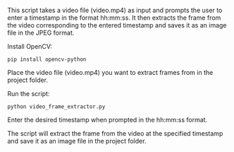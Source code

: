 This script takes a video file (video.mp4) as input and prompts the user to enter a timestamp in the format hh:mm:ss. It then extracts the frame from the video corresponding to the entered timestamp and saves it as an image file in the JPEG format.

Install OpenCV:

``pip install opencv-python``

Place the video file (video.mp4) you want to extract frames from in the project folder.

Run the script:

``python video_frame_extractor.py``

Enter the desired timestamp when prompted in the hh:mm:ss format.

The script will extract the frame from the video at the specified timestamp and save it as an image file in the project folder.
